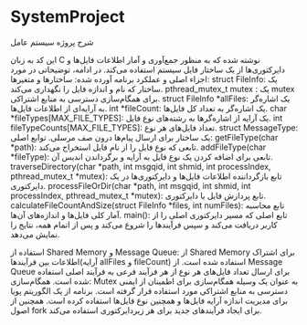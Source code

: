 # SystemProject
شرح پروژه سیستم عامل

این کد به زبان C نوشته شده که به منظور جمع‌آوری و آمار اطلاعات فایل‌ها و دایرکتوری‌ها از یک ساختار فایل سیستم استفاده می‌کند. در ادامه، توضیحاتی در مورد اجزاء اصلی و عملکرد برنامه آورده شده:
ساختارها و متغیرها:
struct FileInfo: یک ساختار که نام و اندازه فایل را نگهداری می‌کند.
pthread_mutex_t mutex : یک mutex برای همگام‌سازی دسترسی به منابع اشتراکی.
struct FileInfo *allFiles: یک اشاره‌گر به آرایه‌ای از اطلاعات فایل‌ها.
int *fileCount: یک اشاره‌گر به تعداد کل فایل‌ها.
char *fileTypes[MAX_FILE_TYPES]: یک آرایه از اشاره‌گرها به رشته‌های نوع فایل.
int fileTypeCounts[MAX_FILE_TYPES]: تعداد فایل‌های هر نوع.
struct MessageType: یک ساختار برای ارسال پیام‌ها درون صف مرسلی.
توابع اصلی:
getFileType(char *path): تابعی که نوع فایل را از نام فایل استخراج می‌کند.
addFileType(char *fileType): تابعی برای اضافه کردن یک نوع فایل به آرایه و برگرداندن اندیس آن.
traverseDirectory(char *path, int msgqid, int shmid, int processIndex, pthread_mutex_t *mutex): تابع بازگرداننده اطلاعات فایل‌ها و دایرکتوری‌ها در یک دایرکتوری.
processFileOrDir(char *path, int msgqid, int shmid, int processIndex, pthread_mutex_t *mutex): تابع پردازش فایل یا دایرکتوری.
calculateFileCountAndSize(struct FileInfo *files, int numFiles): تابع محاسبه آمار کلی فایل‌ها و اندازه‌های آن‌ها.
main(): تابع اصلی که مسیر دایرکتوری اصلی را از کاربر دریافت می‌کند و سپس فرآیندها را شروع می‌کند و پس از اتمام همه، نتایج را نمایش می‌دهد.


استفاده از Shared Memory و Message Queue:
از Shared Memory برای اشتراک اطلاعات بین فرآیندها(آرایه allFiles و fileCount) استفاده شده است.
از Message Queue برای ارسال تعداد فایل‌های هر نوع از هر فرآیند فرعی به فرآیند اصلی استفاده شده است.
همگام‌سازی:
Mutex به عنوان یک وسیله همگام‌سازی برای اطمینان از ایمنی دسترسی به منابع اشتراکی مورد استفاده قرار گرفته است.
برنامه از یک الگوریتم پویا برای مدیریت اندازه آرایه فایل‌ها و همچنین نوع فایل‌ها استفاده کرده است. همچنین از اصول fork برای ایجاد فرآیندهای جدید برای هر زیردایرکتوری استفاده می‌کند.
